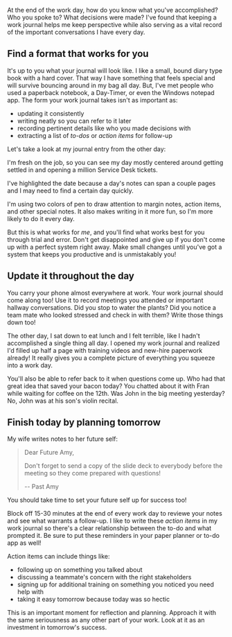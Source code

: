 At the end of the work day, how do you know what you've accomplished? Who you spoke to? What decisions were made? I've found that keeping a work journal helps me keep perspective while also serving as a vital record of the important conversations I have every day.

## Find a format that works for you
It's up to you what your journal will look like. I like a small, bound diary type book with a hard cover. That way I have something that feels special and will survive bouncing around in my bag all day. But, I've met people who used a paperback notebook, a Day-Timer, or even the Windows notepad app. The form your work journal takes isn't as important as:

* updating it consistently
* writing neatly so you can refer to it later
* recording pertinent details like who you made decisions with
* extracting a list of *to-dos* or *action items* for follow-up

Let's take a look at my journal entry from the other day:

I'm fresh on the job, so you can see my day mostly centered around getting settled in and opening a million Service Desk tickets.

I've highlighted the date because a day's notes can span a couple pages and I may need to find a certain day quickly.

I'm using two colors of pen to draw attention to margin notes, action items, and other special notes. It also makes writing in it more fun, so I'm more likely to do it every day.

But this is what works for *me*, and you'll find what works best for you through trial and error. Don't get disappointed and give up if you don't come up with a perfect system right away. Make small changes until you've got a system that keeps you productive and is unmistakably you!

## Update it throughout the day
You carry your phone almost everywhere at work. Your work journal should come along too! Use it to record meetings you attended or important hallway conversations. Did you stop to water the plants? Did you notice a team mate who looked stressed and check in with them? Write those things down too!

The other day, I sat down to eat lunch and I felt terrible, like I hadn't accomplished a single thing all day. I opened my work journal and realized I'd filled up half a page with training videos and new-hire paperwork already! It really gives you a complete picture of everything you squeeze into a work day.

You'll also be able to refer back to it when questions come up. Who had that great idea that saved your bacon today? You chatted about it with Fran while waiting for coffee on the 12th. Was John in the big meeting yesterday? No, John was at his son's violin recital.

## Finish today by planning tomorrow

My wife writes notes to her future self:
> Dear Future Amy,
> 
> Don't forget to send a copy of the slide deck to everybody before the meeting so they come prepared with questions!
>
> -- Past Amy

You should take time to set your future self up for success too!

Block off 15-30 minutes at the end of every work day to reviewe your notes and see what warrants a follow-up. I like to write these *action items* in my work journal so there's a clear relationship between the to-do and what prompted it. Be sure to put these reminders in your paper planner or to-do app as well!

Action items can include things like:
* following up on something you talked about
* discussing a teammate's concern with the right stakeholders
* signing up for additional training on something you noticed you need help with
* taking it easy tomorrow because today was so hectic

This is an important moment for reflection and planning. Approach it with the same seriousness as any other part of your work. Look at it as an investment in tomorrow's success.

